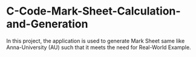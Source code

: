 # C-Code-Mark-Sheet-Calculation-and-Generation
In this project, the application is used to generate Mark Sheet same like Anna-University (AU) such that it meets the need for Real-World Example.
